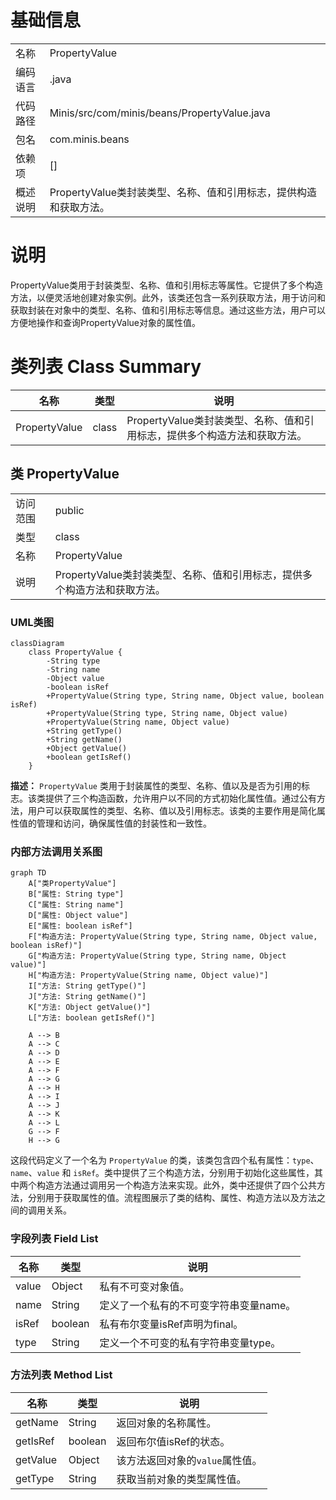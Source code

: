 # 基础信息

|      |      |
|------|------|
| 名称 | PropertyValue |
| 编码语言 | .java |
| 代码路径 | Minis/src/com/minis/beans/PropertyValue.java |
| 包名 | com.minis.beans |
| 依赖项 | [] |
| 概述说明 | PropertyValue类封装类型、名称、值和引用标志，提供构造和获取方法。 |

# 说明

PropertyValue类用于封装类型、名称、值和引用标志等属性。它提供了多个构造方法，以便灵活地创建对象实例。此外，该类还包含一系列获取方法，用于访问和获取封装在对象中的类型、名称、值和引用标志等信息。通过这些方法，用户可以方便地操作和查询PropertyValue对象的属性值。

# 类列表 Class Summary

| 名称   | 类型  | 说明 |
|-------|------|-------------|
| PropertyValue | class | PropertyValue类封装类型、名称、值和引用标志，提供多个构造方法和获取方法。 |



## 类 PropertyValue

|      |      |
|------|------|
| 访问范围 | public |
| 类型 | class |
| 名称 | PropertyValue |
| 说明 | PropertyValue类封装类型、名称、值和引用标志，提供多个构造方法和获取方法。 |


### UML类图

```mermaid
classDiagram
    class PropertyValue {
        -String type
        -String name
        -Object value
        -boolean isRef
        +PropertyValue(String type, String name, Object value, boolean isRef)
        +PropertyValue(String type, String name, Object value)
        +PropertyValue(String name, Object value)
        +String getType()
        +String getName()
        +Object getValue()
        +boolean getIsRef()
    }
```

**描述：**
`PropertyValue` 类用于封装属性的类型、名称、值以及是否为引用的标志。该类提供了三个构造函数，允许用户以不同的方式初始化属性值。通过公有方法，用户可以获取属性的类型、名称、值以及引用标志。该类的主要作用是简化属性值的管理和访问，确保属性值的封装性和一致性。


### 内部方法调用关系图

```mermaid
graph TD
    A["类PropertyValue"]
    B["属性: String type"]
    C["属性: String name"]
    D["属性: Object value"]
    E["属性: boolean isRef"]
    F["构造方法: PropertyValue(String type, String name, Object value, boolean isRef)"]
    G["构造方法: PropertyValue(String type, String name, Object value)"]
    H["构造方法: PropertyValue(String name, Object value)"]
    I["方法: String getType()"]
    J["方法: String getName()"]
    K["方法: Object getValue()"]
    L["方法: boolean getIsRef()"]

    A --> B
    A --> C
    A --> D
    A --> E
    A --> F
    A --> G
    A --> H
    A --> I
    A --> J
    A --> K
    A --> L
    G --> F
    H --> G
```

这段代码定义了一个名为 `PropertyValue` 的类，该类包含四个私有属性：`type`、`name`、`value` 和 `isRef`。类中提供了三个构造方法，分别用于初始化这些属性，其中两个构造方法通过调用另一个构造方法来实现。此外，类中还提供了四个公共方法，分别用于获取属性的值。流程图展示了类的结构、属性、构造方法以及方法之间的调用关系。

### 字段列表 Field List

| 名称  | 类型  | 说明 |
|-------|-------|------|
| value | Object | 私有不可变对象值。 |
| name | String | 定义了一个私有的不可变字符串变量name。 |
| isRef | boolean | 私有布尔变量isRef声明为final。 |
| type | String | 定义一个不可变的私有字符串变量type。 |

### 方法列表 Method List

| 名称  | 类型  | 说明 |
|-------|-------|------|
| getName | String | 返回对象的名称属性。 |
| getIsRef | boolean | 返回布尔值isRef的状态。 |
| getValue | Object | 该方法返回对象的`value`属性值。 |
| getType | String | 获取当前对象的类型属性值。 |




